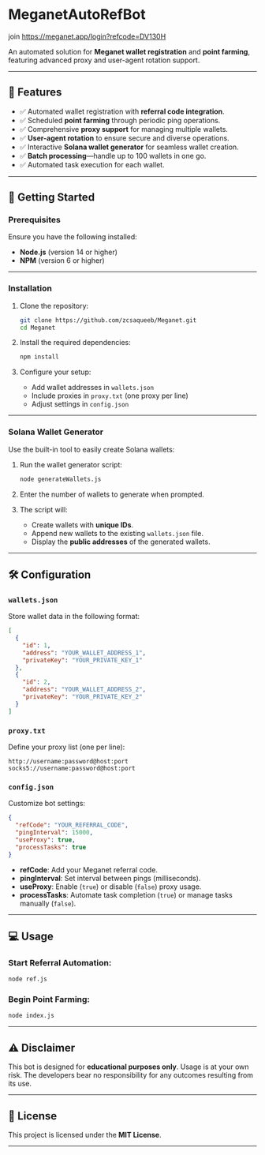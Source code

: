 # MeganetAutoRefBot

join https://meganet.app/login?refcode=DV130H

An automated solution for **Meganet wallet registration** and **point farming**, featuring advanced proxy and user-agent rotation support.

---

## 🌟 Features

- ✅ Automated wallet registration with **referral code integration**.
- ✅ Scheduled **point farming** through periodic ping operations.
- ✅ Comprehensive **proxy support** for managing multiple wallets.
- ✅ **User-agent rotation** to ensure secure and diverse operations.
- ✅ Interactive **Solana wallet generator** for seamless wallet creation.
- ✅ **Batch processing**—handle up to 100 wallets in one go.
- ✅ Automated task execution for each wallet.

---

## 🚀 Getting Started

### Prerequisites

Ensure you have the following installed:
- **Node.js** (version 14 or higher)
- **NPM** (version 6 or higher)

---

### Installation

1. Clone the repository:
   ```bash
   git clone https://github.com/zcsaqueeb/Meganet.git
   cd Meganet
   ```

2. Install the required dependencies:
   ```bash
   npm install
   ```

3. Configure your setup:
   - Add wallet addresses in `wallets.json`
   - Include proxies in `proxy.txt` (one proxy per line)
   - Adjust settings in `config.json`

---

### Solana Wallet Generator

Use the built-in tool to easily create Solana wallets:

1. Run the wallet generator script:
   ```bash
   node generateWallets.js
   ```

2. Enter the number of wallets to generate when prompted.

3. The script will:
   - Create wallets with **unique IDs**.
   - Append new wallets to the existing `wallets.json` file.
   - Display the **public addresses** of the generated wallets.

---

## 🛠 Configuration

### `wallets.json`

Store wallet data in the following format:
```json
[
  {
    "id": 1,
    "address": "YOUR_WALLET_ADDRESS_1",
    "privateKey": "YOUR_PRIVATE_KEY_1"
  },
  {
    "id": 2,
    "address": "YOUR_WALLET_ADDRESS_2",
    "privateKey": "YOUR_PRIVATE_KEY_2"
  }
]
```

### `proxy.txt`

Define your proxy list (one per line):
```
http://username:password@host:port
socks5://username:password@host:port
```

### `config.json`

Customize bot settings:
```json
{
  "refCode": "YOUR_REFERRAL_CODE",
  "pingInterval": 15000,
  "useProxy": true,
  "processTasks": true
}
```
- **refCode**: Add your Meganet referral code.
- **pingInterval**: Set interval between pings (milliseconds).
- **useProxy**: Enable (`true`) or disable (`false`) proxy usage.
- **processTasks**: Automate task completion (`true`) or manage tasks manually (`false`).

---

## 💻 Usage

### Start Referral Automation:
```bash
node ref.js
```

### Begin Point Farming:
```bash
node index.js
```

---

## ⚠ Disclaimer

This bot is designed for **educational purposes only**. Usage is at your own risk. The developers bear no responsibility for any outcomes resulting from its use.

---

## 📜 License

This project is licensed under the **MIT License**.

---
